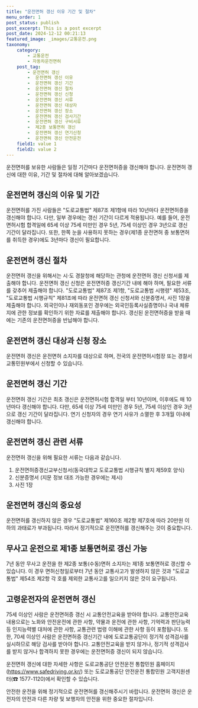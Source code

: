 ```yaml
---
title: "운전면허 갱신 이유 기간 및 절차"
menu_order: 1
post_status: publish
post_excerpt: This is a post excerpt
post_date: 2024-12-12 00:21:13
featured_image: _images/교통운전.png
taxonomy:
    category:
        - 교통운전
        - 자동차운전면허
    post_tag:
        - 운전면허 갱신
        -  운전면허 갱신 이유
        -  운전면허 갱신 기간
        -  운전면허 갱신 절차
        -  운전면허 갱신 신청
        -  운전면허 갱신 서류
        -  운전면허 갱신 대상자
        -  운전면허 갱신 장소
        -  운전면허 갱신 검사기간
        -  운전면허 갱신 구비서류
        -  제2종 보통면허 갱신
        -  운전면허 갱신 연기신청
        -  운전면허 갱신 안전운전
    field1: value 1
    field2: value 2
---
```



운전면허를 보유한 사람들은 일정 기간마다 운전면허증을 갱신해야 합니다. 운전면허 갱신에 대한 이유, 기간 및 절차에 대해 알아보겠습니다.

## 운전면허 갱신의 이유 및 기간

운전면허를 가진 사람들은 "도로교통법" 제87조 제1항에 따라 10년마다 운전면허증을 갱신해야 합니다. 다만, 일부 경우에는 갱신 기간이 다르게 적용됩니다. 예를 들어, 운전면허시험 합격일에 65세 이상 75세 미만인 경우 5년, 75세 이상인 경우 3년으로 갱신 기간이 달라집니다. 또한, 한쪽 눈을 사용하지 못하는 경우(제1종 운전면허 중 보통면허를 취득한 경우)에도 3년마다 갱신이 필요합니다.

## 운전면허 갱신 절차

운전면허 갱신을 위해서는 시·도 경찰청에 해당하는 관청에 운전면허 갱신 신청서를 제출해야 합니다. 운전면허 갱신 신청은 운전면허증 갱신기간 내에 해야 하며, 필요한 서류를 갖추어 제출해야 합니다. "도로교통법" 제87조 제1항, "도로교통법 시행령" 제53조, "도로교통법 시행규칙" 제81조에 따라 운전면허 갱신 신청서와 신분증명서, 사진 1장을 제출해야 합니다. 외국인이나 재외동포인 경우에는 외국인등록사실증명이나 국내 체류지에 관한 정보를 확인하기 위한 자료를 제출해야 합니다. 갱신된 운전면허증을 받을 때에는 기존의 운전면허증을 반납해야 합니다.

## 운전면허 갱신 대상과 신청 장소

운전면허 갱신은 운전면허 소지자를 대상으로 하며, 전국의 운전면허시험장 또는 경찰서 교통민원부에서 신청할 수 있습니다.

## 운전면허 갱신 기간

운전면허 갱신 기간은 최초 갱신은 운전면허시험 합격일 부터 10년이며, 이후에도 매 10년마다 갱신해야 합니다. 다만, 65세 이상 75세 미만인 경우 5년, 75세 이상인 경우 3년으로 갱신 기간이 달라집니다. 연기 신청자의 경우 연기 사유가 소멸한 후 3개월 이내에 갱신해야 합니다.

## 운전면허 갱신 관련 서류

운전면허 갱신을 위해 필요한 서류는 다음과 같습니다.
1. 운전면허증갱신교부신청서(동국대학교 도로교통법 시행규칙 별지 제59호 양식)
2. 신분증명서 (지문 정보 대조 가능한 경우에는 제시)
3. 사진 1장

## 운전면허 갱신의 중요성

운전면허를 갱신하지 않은 경우 "도로교통법" 제160조 제2항 제7호에 따라 20만원 이하의 과태료가 부과됩니다. 따라서 정기적으로 운전면허를 갱신해주는 것이 중요합니다.

## 무사고 운전으로 제1종 보통면허로 갱신 가능

7년 동안 무사고 운전을 한 제2종 보통(수동)면허 소지자는 제1종 보통면허로 갱신할 수 있습니다. 이 경우 면허신청일로부터 7년 동안 교통사고가 발생하지 않은 것과 "도로교통법" 제54조 제2항 각 호를 제외한 교통사고를 일으키지 않은 것이 요구됩니다.

## 고령운전자의 운전면허 갱신

75세 이상인 사람은 운전면허증 갱신 시 교통안전교육을 받아야 합니다. 교통안전교육 내용으로는 노화와 안전운전에 관한 사항, 약물과 운전에 관한 사항, 기억력과 판단능력 등 인지능력별 대처에 관한 사항, 교통관련 법령 이해에 관한 사항 등이 포함됩니다. 또한, 70세 이상인 사람은 운전면허증 갱신기간 내에 도로교통공단이 정기적 성격검사를 실시하므로 해당 검사를 받아야 합니다. 교통안전교육을 받지 않거나, 정기적 성격검사를 받지 않거나 합격하지 못한 경우에는 운전면허증 갱신이 되지 않습니다.

운전면허 갱신에 대한 자세한 사항은 도로교통공단 안전운전 통합민원 홈페이지(https://www.safedriving.or.kr/) 또는 도로교통공단 안전운전 통합민원 고객지원센터(☎ 1577-1120)에서 확인할 수 있습니다.

안전한 운전을 위해 정기적으로 운전면허를 갱신해주시기 바랍니다. 운전면허 갱신은 운전자의 안전과 다른 차량 및 보행자의 안전을 위한 중요한 절차입니다.

